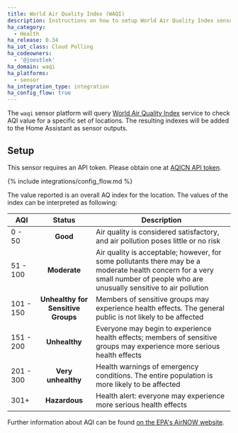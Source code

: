 ```yaml
---
title: World Air Quality Index (WAQI)
description: Instructions on how to setup World Air Quality Index sensor in Home Assistant.
ha_category:
  - Health
ha_release: 0.34
ha_iot_class: Cloud Polling
ha_codeowners:
  - '@joostlek'
ha_domain: waqi
ha_platforms:
  - sensor
ha_integration_type: integration
ha_config_flow: true
---
```


The `waqi` sensor platform will query [World Air Quality Index](https://aqicn.org/city/beijing/) service to check AQI value for a specific set of locations. The resulting indexes will be added to the Home Assistant as sensor outputs.

## Setup

This sensor requires an API token. Please obtain one at [AQICN API token](https://aqicn.org/data-platform/token/#/).

{% include integrations/config_flow.md %}

The value reported is an overall AQ index for the location. The values of the index can be interpreted as following:

| AQI       |               Status               | Description                                                                                                                                                                   |
|-----------|:----------------------------------:|-------------------------------------------------------------------------------------------------------------------------------------------------------------------------------|
| 0 - 50    |              **Good**              | Air quality is considered satisfactory, and air pollution poses little or no risk                                                                                             |
| 51 - 100  |            **Moderate**            | Air quality is acceptable; however, for some pollutants there may be a moderate health concern for a very small number of people who are unusually sensitive to air pollution |
| 101 - 150 | **Unhealthy for Sensitive Groups** | Members of sensitive groups may experience health effects. The general public is not likely to be affected                                                                    |
| 151 - 200 |           **Unhealthy**            | Everyone may begin to experience health effects; members of sensitive groups may experience more serious health effects                                                       |
| 201 - 300 |         **Very unhealthy**         | Health warnings of emergency conditions. The entire population is more likely to be affected                                                                                  |
| 301+      |           **Hazardous**            | Health alert: everyone may experience more serious health effects                                                                                                


Further information about AQI can be found [on the EPA's AirNOW website](https://www.airnow.gov/aqi/aqi-basics/).
